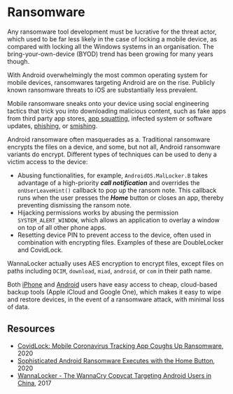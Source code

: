 # Ransomware

Any ransomware tool development must be lucrative for the threat actor, which used to be far less likely in the case of locking a mobile device, as compared with locking all the Windows systems in an organisation. The bring-your-own-device (BYOD) trend has been growing for many years though.

With Android overwhelmingly the most common operating system for mobile devices, ransomwares targeting Android are on the rise. Publicly known ransomware threats to iOS are substantially less prevalent.

Mobile ransomware sneaks onto your device using social engineering tactics that trick you into downloading malicious content, such as fake apps from third party app stores, [app squatting](squatting.md), infected system or software updates, [phishing](../general/phishing), or [smishing](smishing.md).

Android ransomware often masquerades as a. Traditional ransomware encrypts the files on a device, and some, but not all, Android ransomware variants do encrypt. Different types of techniques can be used to deny a victim access to the device:

* Abusing functionalities, for example, `AndroidOS.MalLocker.B` takes advantage of a high-priority ***call notification*** and overrides the `onUserLeaveHint()` callback to pop up the ransom note. This callback runs when the user presses the ***Home*** button or closes an app, thereby preventing dismissing the ransom note.
* Hijacking permissions works by abusing the permission `SYSTEM_ALERT_WINDOW`, which allows an application to overlay a window on top of all other phone apps. 
* Resetting device PIN to prevent access to the device, often used in combination with encrypting files. Examples of these are  DoubleLocker and CovidLock.

WannaLocker actually uses AES encryption to encrypt files, except files on paths including `DCIM`, `download`, `miad`, `android`, or `com` in their path name.

Both [iPhone](https://ios.tymyrddin.dev/docs/malware/ransomware) and [Android](https://android.tymyrddin.dev/docs/malware/ransomware) users have easy access to cheap, cloud-based backup tools (Apple iCloud and Google One), which makes it easy to wipe and restore devices, in the event of a ransomware attack, with minimal loss of data.

## Resources

* [CovidLock: Mobile Coronavirus Tracking App Coughs Up Ransomware](https://www.domaintools.com/resources/blog/covidlock-mobile-coronavirus-tracking-app-coughs-up-ransomware/), 2020
* [Sophisticated Android Ransomware Executes with the Home Button](https://threatpost.com/android-ransomware-home-button/160001/), 2020
* [WannaLocker - The WannaCry Copycat Targeting Android Users in China](https://www.tripwire.com/state-of-security/wannalocker-wannacry-copycat-targeting-android-users-china), 2017

